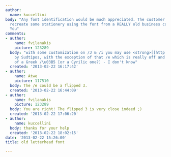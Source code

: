 ```yaml
---
author:
  name: kuccellini
body: "Any font identification would be much appreciated. The customer wants us to
  recreate some stationery using the font from a REALLY old business card.[img:sites/default/files/old-images/James_4650.jpg]\r\n\r\nThank
  You"
comments:
- author:
    name: fvilanakis
    picture: 123289
  body: "with some customization on /J & /i you may use <strong>[[http://www.findmyfont.com/index.php/fonts/font-preview?fset=Sudtipos&ffam=Grover%20-%20Regular&fid=bce940e46bea8ccc238d08fc8f7685d2&fsize=36&text=inTJmE%20OLCHSA&fit=1|Grover]]</strong>
    by Sudtipos, with the exception of that /e which is really off and reminds me
    of a Greek /\u03B5 [or a Cyrilic one?] - I don't know"
  created: '2013-02-22 16:17:42'
- author:
    name: Atwe
    picture: 117510
  body: The /e could be a flipped 3.
  created: '2013-02-22 16:44:09'
- author:
    name: fvilanakis
    picture: 123289
  body: You are right! The flipped 3 is very close indeed ;)
  created: '2013-02-22 17:06:20'
- author:
    name: kuccellini
  body: thanks for your help
  created: '2013-02-22 18:02:15'
date: '2013-02-22 15:26:00'
title: old letterhead font

---
```

